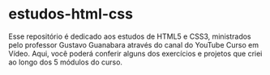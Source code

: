 # estudos-html-css

Esse repositório é dedicado aos estudos de HTML5 e CSS3, ministrados pelo professor Gustavo Guanabara através do canal do YouTube Curso em Vídeo. Aqui, você poderá conferir alguns dos exercícios e projetos que criei ao longo dos 5 módulos do curso.
